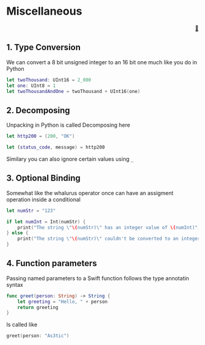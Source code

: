 # Miscellaneous

<div style="text-align: right"> <a href="javascript:history.back()">🏡</a>
</div>

## 1. Type Conversion

We can convert a 8 bit unsigned integer to an 16 bit one much like you do in Python

```swift
let twoThousand: UInt16 = 2_000
let one: UInt8 = 1
let twoThousandAndOne = twoThousand + UInt16(one)
```

## 2. Decomposing

Unpacking in Python is called Decomposing here

```swift
let http200 = (200, "OK")

let (status_code, message) = http200
```

Similary you can also ignore certain values using `_`


## 3. Optional Binding

Somewhat like the whalurus operator once can have an assigment operation inside a conditional

```swift
let numStr = "123"

if let numInt = Int(numStr) {
    print("The string \"\(numStr)\" has an integer value of \(numInt)")
} else {
    print("The string \"\(numStr)\" couldn't be converted to an integer")
}
```

## 4. Function parameters

Passing named parameters to a Swift function follows the type annotatin syntax

```swift
func greet(person: String) -> String {
    let greeting = "Hello, " + person
    return greeting
}
```

Is called like

```swift
greet(person: "As3tic")
```
